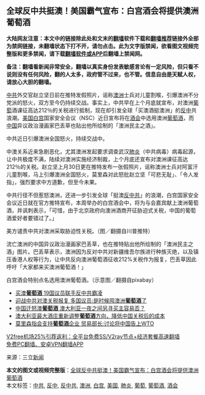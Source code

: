  <h2>全球反中共挺澳！美国霸气宣布：白宫酒会将提供澳洲葡萄酒</h2> <p class="notice"><b>大陆网友注意：本文中的链接除此处和文末的<a href="https://github.com/bannedbook/fanqiang" >翻墙</a>软件下载和<a href="https://github.com/killgcd/justmysocks/blob/master/README.md">翻墙推荐</a>链接外全部为禁网链接，未翻墙状态下打不开，请勿点击。此为文字版禁闻，欲看图文视频完整版和更多禁闻，请下载<a href="https://github.com/bannedbook/fanqiang">翻墙软件或APP</a>后翻墙上禁闻网。</p><p>备注：翻墙看新闻非常安全，翻墙以真实身份发表敏感言论有一定风险，但只看不说则没有任何风险，翻的人太多，政府管不过来，也不管。信息自由是天赋人权，请放心大胆的翻墙。</b></p>  <div class="entry"> <p><a href="https://www.bannedbook.org/bnews/tag/%e4%b8%ad%e5%85%b1/" class="st_tag internal_tag" rel="tag" title="标签 中共 下的日志">中共</a>外交官赵立坚日前在推特发假照片，谣称<a href="https://www.bannedbook.org/bnews/tag/%e6%be%b3%e6%b4%b2/" class="st_tag internal_tag" rel="tag" title="标签 澳洲 下的日志">澳洲</a>士兵对儿童割喉，引爆澳洲不分党派的怒火，双方至今仍持续交战。事实上，中共早在上个月底就宣布，对澳洲<a href="https://www.bannedbook.org/bnews/tag/%e8%91%a1%e8%90%84/" class="st_tag internal_tag" rel="tag" title="标签 葡萄 下的日志">葡萄</a>酒课征高达212％的关税进行抵制，现在却引发全球「买澳酒挺澳洲」的<a href="https://www.bannedbook.org/bnews/tag/%E5%8F%8D%E4%B8%AD/" class="st_tag internal_tag" rel="tag" title="标签 反中 下的日志">反中</a>共浪潮。<a href="https://www.bannedbook.org/bnews/tag/%e7%be%8e%e5%9b%bd/" class="st_tag internal_tag" rel="tag" title="标签 美国 下的日志">美国</a><a href="https://www.bannedbook.org/bnews/tag/%e7%99%bd%e5%ae%ab/" class="st_tag internal_tag" rel="tag" title="标签 白宫 下的日志">白宫</a>国家安全会议（NSC）近日宣布将在<a href="https://www.bannedbook.org/bnews/tag/%E9%85%92%E4%BC%9A/" class="st_tag internal_tag" rel="tag" title="标签 酒会 下的日志">酒会</a>中选用澳洲<a href="https://www.bannedbook.org/bnews/tag/%E8%91%A1%E8%90%84%E9%85%92/" class="st_tag internal_tag" rel="tag" title="标签 葡萄酒 下的日志">葡萄酒</a>，而<span class='wp_keywordlink_affiliate'><a href="https://www.bannedbook.org/" title="中国" target="_blank">中国</a></span>异议政治漫画家巴丢草也贴出他所绘制的「澳洲民主之酒」。</p> <p>中共近日引爆澳洲全国怒火，持续交战中。</p>  <p>中澳关系近来急剧恶化，尤其澳洲发起要求调查武汉<a href="https://www.bannedbook.org/bnews/tag/%e8%82%ba%e7%82%8e/" class="st_tag internal_tag" rel="tag" title="标签 肺炎 下的日志">肺炎</a>（中共病毒）病毒起源，让中共极度不满，陆续对澳洲实施经济制裁，上个月底还宣布对澳洲课征高达212％的关税。赵立坚上月30日更在推特发布一张假照片，谣称澳洲士兵对阿富汗儿童割喉，马上引爆澳洲全国怒火，莫里森对此怒批赵立坚「可悲无耻」、「令人发指」，强烈要求中方道歉，但至今未果。</p> <p>中共行径不但惹怒澳洲，还进一步引发全球「挺澳<a href="https://www.bannedbook.org/bnews/tag/%E5%8F%8D%E4%B8%AD%E5%85%B1/" class="st_tag internal_tag" rel="tag" title="标签 反中共 下的日志">反中共</a>」的浪潮，白宫国家安全会议近日就在官方推特宣布，本周举办的白宫酒会中，将为与会嘉宾献上澳洲葡萄酒，并讽刺表示，「可惜，由于北京政府向澳洲酒商开征胁迫式关税，中国的葡萄酒爱好者要错过了。」</p>  <p>美方谴责中共对澳洲采取胁迫性关税。（图／翻摄自川普推特）</p> <p>流亡澳洲的中国异议政治漫画家巴丢草，也在推特贴出他所绘制的「澳洲民主之酒」图片。巴丢草表示，澳洲因为反对中共对新疆维吾尔族进行种族灭绝，以及镇压香港人权等行为，让中共反向澳洲葡萄酒征收212%关税作为报复，巴丢草因此呼吁「大家都来买澳洲葡萄酒！」</p>  <p>白宫酒会特别点名选用澳洲葡萄酒。（示意图／翻摄自pixabay）</p> <ul class='op-related-articles' title='相关阅读'> <li><a href='https://www.bannedbook.org/bnews/bannedvideo/20201204/1441929.html' target='_blank'>买澳<b>葡萄酒</b> 19国议员联手反中共霸凌</a></li> <li><a href='https://www.bannedbook.org/bnews/worldnews/20201202/1440426.html' target='_blank'>迎战中共对澳关税报复 多国议员:是时候囤澳洲<b>葡萄酒</b>了</a></li> <li><a href='https://www.bannedbook.org/bnews/headline/20201130/1439657.html' target='_blank'>中国迁怒澳<b>葡萄酒</b> 澳大利亚一夜之间另寻买主容易否？</a></li> <li><a href='https://www.bannedbook.org/bnews/worldnews/20201130/1439351.html' target='_blank'>澳大利亚最大酒庄重新调整<b>葡萄酒</b>方向，降低中国关税后的成本</a></li> <li><a href='https://www.bannedbook.org/bnews/headline/20201129/1439172.html' target='_blank'>莫里森指会支持<b>葡萄酒</b>企业 贸易部长:讨论将中国告上WTO</a></li> </ul> <p class="texttj"> <a href="https://www.bannedbook.org/forum23/topic22702.html" target="_blank">V2free机场25%引荐返利：全平台免费SS/V2ray节点+经济套餐高速翻墙</a><br/> <a href="https://github.com/bannedbook/fanqiang/wiki/%E7%A6%81%E9%97%BB%E7%BD%91%E5%AE%89%E5%8D%93%E7%BF%BB%E5%A2%99%E6%96%B0%E9%97%BBAPP" target="_blank">免费PC翻墙、安卓VPN翻墙APP</a></p><p> 来源：三立<span class='wp_keywordlink_affiliate'><a href="https://www.bannedbook.org/" title="新闻">新闻</a></span> </p><a name='sharetosocial'></a>       <div><b>本文的图文或视频完整版</b>：<a href='https://www.bannedbook.org/bnews/cnnews/20201207/1443506.html'>全球反中共挺澳！美国霸气宣布：白宫酒会将提供澳洲葡萄酒</a></div>  </div><!--END ENTRY--> <div class="postfooter"> <div>本文标签：<a href="https://www.bannedbook.org/bnews/tag/%e4%b8%ad%e5%85%b1/" rel="tag">中共</a>, <a href="https://www.bannedbook.org/bnews/tag/%E5%8F%8D%E4%B8%AD/" rel="tag">反中</a>, <a href="https://www.bannedbook.org/bnews/tag/%E5%8F%8D%E4%B8%AD%E5%85%B1/" rel="tag">反中共</a>, <a href="https://www.bannedbook.org/bnews/tag/%e6%be%b3%e6%b4%b2/" rel="tag">澳洲</a>, <a href="https://www.bannedbook.org/bnews/tag/%e7%99%bd%e5%ae%ab/" rel="tag">白宫</a>, <a href="https://www.bannedbook.org/bnews/tag/%e7%be%8e%e5%9b%bd/" rel="tag">美国</a>, <a href="https://www.bannedbook.org/bnews/tag/%e8%82%ba%e7%82%8e/" rel="tag">肺炎</a>, <a href="https://www.bannedbook.org/bnews/tag/%e8%91%a1%e8%90%84/" rel="tag">葡萄</a>, <a href="https://www.bannedbook.org/bnews/tag/%E8%91%A1%E8%90%84%E9%85%92/" rel="tag">葡萄酒</a>, <a href="https://www.bannedbook.org/bnews/tag/%E9%85%92%E4%BC%9A/" rel="tag">酒会</a></div>  </div><!--END POSTFOOTER--> 
